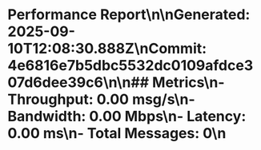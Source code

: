 # Performance Report\n\n**Generated:** 2025-09-10T12:08:30.888Z\n**Commit:** 4e6816e7b5dbc5532dc0109afdce307d6dee39c6\n\n## Metrics\n- **Throughput:** 0.00 msg/s\n- **Bandwidth:** 0.00 Mbps\n- **Latency:** 0.00 ms\n- **Total Messages:** 0\n